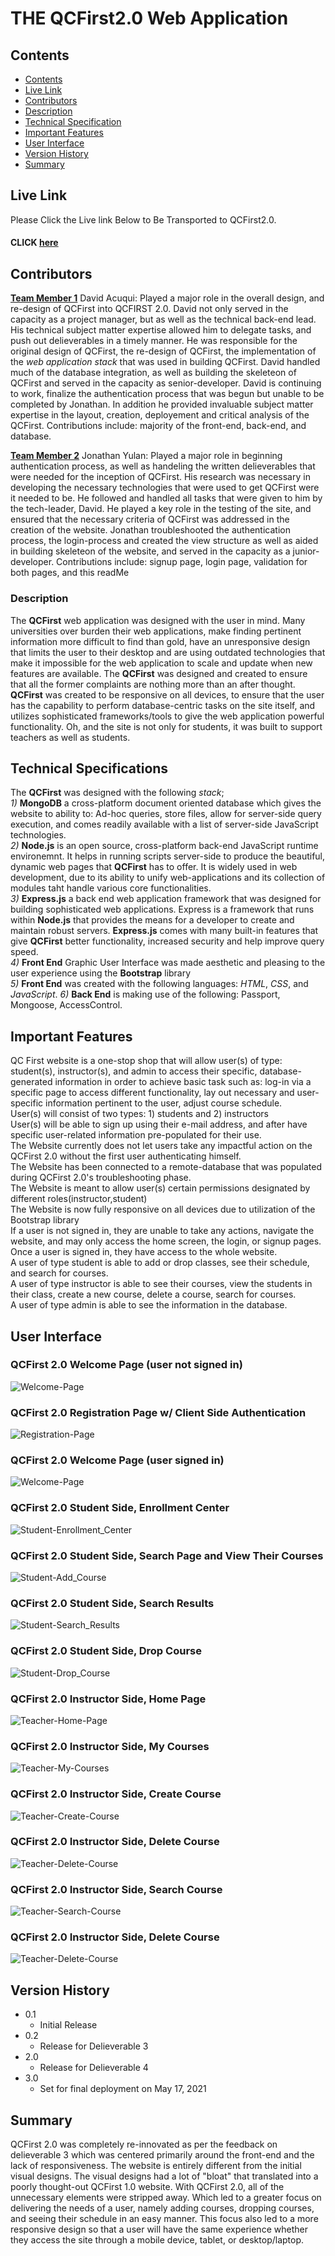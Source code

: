 # THE QCFirst2.0 Web Application

## Contents
* [Contents](#contents)
* [Live Link](#live-link)
* [Contributors](#contributors)
* [Description](#description)
* [Technical Specification](#technical-specification)
* [Important Features](#important-features)
* [User Interface](#user-interface)
* [Version History](#version-history)
* [Summary](#summary)

## Live Link
Please Click the Live link Below to Be Transported to QCFirst2.0.<br>
#### CLICK [here](http://localhost:3000/)

## Contributors
<u>**Team Member 1**</u> David Acuqui: Played a major role in the overall design, and re-design of QCFirst into QCFIRST 2.0. David not only served in the capacity as a project manager, but as well as the technical back-end lead. His technical subject matter expertise allowed him to delegate tasks, and push out delieverables in a timely manner. He was responsible for the original design of QCFirst, the re-design of QCFirst, the implementation of the *web application stack* that was used in building QCFirst. David handled much of the database integration, as well as building the skeleteon of QCFirst and served in the capacity as senior-developer. David is continuing to work, finalize the authentication process that was begun but unable to be completed by Jonathan. In addition he provided invaluable subject matter expertise in the layout, creation, deployement and critical analysis of the QCFirst. Contributions include: majority of the front-end, back-end, and database.<br>

<u>**Team Member 2**</u> Jonathan Yulan: Played a major role in beginning authentication process, as well as handeling the written delieverables that were needed for the inception of QCFirst. His research was necessary in developing the necessary technologies that were used to get QCFirst were it needed to be. He followed and handled all tasks that were given to him by the tech-leader, David. He played a key role in the testing of the site, and ensured that the necessary criteria of QCFirst was addressed in the creation of the website. Jonathan troubleshooted the authentication process, the login-process and created the view structure as well as aided in building skeleteon of the website, and served in the capacity as a junior-developer. Contributions include: signup page, login page, validation for both pages, and this readMe<br>

### Description 
The **QCFirst** web application was designed with the user in mind. Many universities over burden their web applications, make finding pertinent information more difficult to find than gold, have an unresponsive design that limits the user to their desktop and are using outdated technologies that make it impossible for the web application to scale and update when new features are available. The **QCFirst** was designed and created to ensure that all the former complaints are nothing more than an after thought. **QCFirst** was created to be responsive on all devices, to ensure that the user has the capability to perform database-centric tasks on the site itself, and utilizes sophisticated frameworks/tools to give the web application powerful functionality. Oh, and the site is not only for students, it was built to support teachers as well as students. 

## Technical Specifications 
The **QCFirst** was designed with the following *stack*;<br>
 *1)* **MongoDB** a cross-platform document oriented database which gives the website to ability to: Ad-hoc queries, store files, allow for server-side query execution, and comes readily available with a list of server-side JavaScript technologies. <br>
 *2)* **Node.js** is an open source, cross-platform back-end JavaScript runtime environemnt. It helps in running scripts server-side to produce the beautiful, dynamic web pages that **QCFirst** has to offer. It is widely used in web development, due to its ability to unify web-applications and its collection of modules taht handle various core functionalities. <br>
 *3)* **Express.js** a back end web application framework that was designed for building sophisticated web applications. Express is a framework that runs within **Node.js** that provides the means for a developer to create and maintain robust servers. **Express.js** comes with many built-in features that give **QCFirst** better functionality, increased security and help improve query speed. <br>
 *4)* **Front End** Graphic User Interface was made aesthetic and pleasing to the user experience using the **Bootstrap** library<br>
 *5)* **Front End** was created with the following languages: *HTML*, *CSS*, and *JavaScript*.
 *6)* **Back End** is making use of the following: Passport, Mongoose, AccessControl.

## Important Features
QC First website is a one-stop shop that will allow user(s) of type: student(s), instructor(s), and admin to access their specific, database-generated information in order to achieve basic task such as: log-in via a specific page to access different functionality, lay out necessary and user-specific information pertinent to the user, adjust course schedule.<br>
User(s) will consist of two types: 1) students and 2) instructors <br>
User(s) will be able to sign up using their e-mail address, and after have specific user-related information pre-populated for their use. <br>
The Website currently does not let users take any impactful action on the QCFirst 2.0 without the first user authenticating himself. <br>
The Website has been connected to a remote-database that was populated during QCFirst 2.0's troubleshooting phase. <br>
The Website is meant to allow user(s) certain permissions designated by different roles(instructor,student) <br> 
The Website is now fully responsive on all devices due to utilization of the Bootstrap library <br>
If a user is not signed in, they are unable to take any actions, navigate the website, and may only access the home screen, the login, or signup pages. <br>
Once a user is signed in, they have access to the whole website. <br>
A user of type student is able to add or drop classes, see their schedule, and search for courses. <br>
A user of type instructor is able to see their courses, view the students in their class, create a new course, delete a course, search for courses. <br>
A user of type admin is able to see the information in the database.

## User Interface

### QCFirst 2.0 Welcome Page (user not signed in)
![Welcome-Page](https://i.imgur.com/JQB3c4g.png)

### QCFirst 2.0 Registration Page w/ Client Side Authentication
![Registration-Page](https://i.imgur.com/tc8mrqW.png)

### QCFirst 2.0 Welcome Page (user signed in)
![Welcome-Page](https://imgur.com/efzSlKJ.png)

### QCFirst 2.0 Student Side, Enrollment Center
![Student-Enrollment_Center](https://imgur.com/hEVSQpc.png)

### QCFirst 2.0 Student Side, Search Page and View Their Courses
![Student-Add_Course](https://imgur.com/gdCDIdZ.png)

### QCFirst 2.0 Student Side, Search Results
![Student-Search_Results](https://imgur.com/LPlICHJ.png)

### QCFirst 2.0 Student Side, Drop Course 
![Student-Drop_Course](https://imgur.com/O0hn0sy.png)

### QCFirst 2.0 Instructor Side, Home Page
![Teacher-Home-Page](https://imgur.com/O67lKu5.png)

### QCFirst 2.0 Instructor Side, My Courses
![Teacher-My-Courses](https://imgur.com/a9TfH9Z.png)

### QCFirst 2.0 Instructor Side, Create Course
![Teacher-Create-Course](https://imgur.com/nj04kL1.png)

### QCFirst 2.0 Instructor Side, Delete Course
![Teacher-Delete-Course](https://imgur.com/ZQblDaB.png)

### QCFirst 2.0 Instructor Side, Search Course
![Teacher-Search-Course](https://i.imgur.com/RiwpuOu.png)

### QCFirst 2.0 Instructor Side, Delete Course 
![Teacher-Delete-Course](https://i.imgur.com/dsbw2f3.png)

## Version History 
* 0.1 
	* Initial Release
* 0.2 
	* Release for Delieverable 3
* 2.0
	* Release for Delieverable 4
* 3.0 
	* Set for final deployment on May 17, 2021 

## Summary 
QCFirst 2.0 was completely re-innovated as per the feedback on delieverable 3 which was centered primarily around the front-end and the lack of responsiveness.  The website is entirely different from the initial visual designs.  The visual designs had a lot of "bloat" that translated into a poorly thought-out QCFirst 1.0 website.  With QCFirst 2.0, all of the unnecessary elements were stripped away.  Which led to a greater focus on delivering the needs of a user, namely adding courses, dropping courses, and seeing their schedule in an easy manner.  This focus also led to a more responsive design so that a user will have the same experience whether they access the site through a mobile device, tablet, or desktop/laptop.
